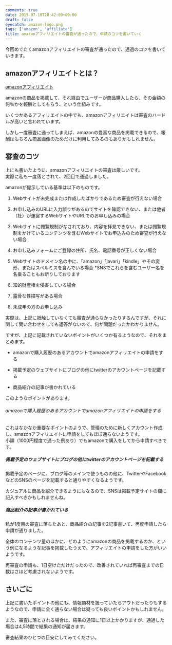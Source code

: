 ```yaml
---
comments: true
date: 2015-07-18T20:42:09+09:00
draft: false
eyecatch: amazon-logo.png
tags: ['amazon', 'affiliate']
title: amazonアフィリエイトの審査が通ったので、申請のコツを書いていく
---
```


今回めでたくamazonアフィリエイトの審査が通ったので、通過のコツを書いていきます。

## amazonアフィリエイトとは？

[amazonアフィリエイト](https://affiliate.amazon.co.jp/
'amazonアフィリエイト')

amazonの商品を掲載して、それ経由でユーザーが商品購入したら、その金額の何％かを報酬としてもらう、という仕組みです。

いくつかあるアフィリエイトの中でも、amazonアフィリエイトは審査のハードルが高いと言われています。

しかし一度審査に通ってしまえば、amazonの豊富な商品を掲載できるので、報酬はもちろん商品画像のためだけに利用してみるのもありかもしれません。

## 審査のコツ

上にも書いたように、amazonアフィリエイトの審査は厳しいです。  
実際に私も一度落とされて、2回目で通過しました。

amazonが提示している基準は以下のものです。

1. Webサイトが未完成または作成したばかりであるため審査が行えない場合

2. お申し込みのURLに入力誤りがあるのでサイトを確認できない、または他者（社）が運営するWebサイトやURLでのお申し込みの場合

3. Webサイトに閲覧規制がなされており、内容を拝見できない、または閲覧規制をかけているコンテンツを含むWebサイトでお申込みのため審査が行えない場合

4. お申し込みフォームにご登録の住所、氏名、電話番号が正しくない場合

5. Webサイトのドメイン名の中に、「amazon」「javari」「kindle」やその変形、またはスペルミスを含んでいる場合
*SNSでこれらを含むユーザー名を名乗ることもお断りしております

6. 知的財産権を侵害している場合

7. 露骨な性描写がある場合

8. 未成年の方のお申し込み

実際は、上記に抵触していなくても審査が通らなかったりするんですが、それに関して問い合わせをしても返答がないので、何が問題だったかわかりません。

ですが、上記に記載されていないポイントがいくつか有るようなので、それをまとめます。

+ amazonで購入履歴のあるアカウントでamazonアフィリエイトの申請をする

+ 掲載予定のウェブサイトにブログの他にtwitterのアカウントページを記載する

+ 商品紹介の記事が書かれている

このようなポイントがあります。

###### amazonで購入履歴のあるアカウントでamazonアフィリエイトの申請をする

これはなかなか重要なポイントのようで、管理のために新しくアカウント作成し、amazonアフィリエイトに申請をしてもほぼ通らないようです。  
小額（1000円程度で通った例あり）でもamazonで購入をしてから申請すべきです。

##### 掲載予定のウェブサイトにブログの他にtwitterのアカウントページを記載する

掲載予定のページに、ブログ等のメインで使うものの他に、TwitterやFacebookなどのSNSのページを記載すると通りやすくなるようです。

カジュアルに商品を紹介できるようにもなるので、SNSは掲載予定サイトの欄に記入すべきかもしれませんね。

##### 商品紹介の記事が書かれている

私が1度目の審査に落ちたあと、商品紹介の記事を2記事書いて、再度申請したら申請が通りました。

全体のコンテンツ量のほかに、どのようにamazonの商品を掲載するのか、という例になるような記事を掲載したうえで、アフィリエイトの申請をした方がいいようです。

再審査の申請も、1日空けただけだったので、改善されていれば再審査までの日数はさほど考慮されないようです。

## さいごに

上記に書いたポイントの他にも、情報商材を扱っていたらアウトだったりもするようなので、申請に全く通らない場合は疑っても良いポイントかもしれません。

また、審査に落とされる場合は、結果の通知に1日以上かかりますが、通過した場合は4,5時間で結果の通知が届きます。

審査結果のひとつの目安にしてみてください。
